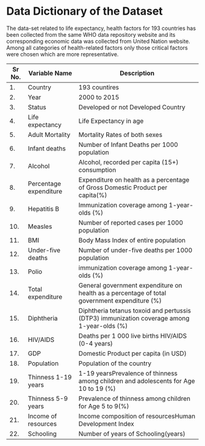 # Data Dictionary of the Dataset
The data-set related to life expectancy, health factors for 193 countries has been collected from the same WHO data repository website and its corresponding economic data was collected from United Nation website. Among all categories of health-related factors only those critical factors were chosen which are more representative.

|Sr No. |Variable Name            |Description                                                                                  |
|-------|-------------------------|---------------------------------------------------------------------------------------------|
|1.	    |Country                  |193 countires                                                                                |
|2.	    |Year                     |2000 to 2015                                                                                 |
|3.	    |Status                   |Developed or not Developed Country                                                           |
|4.	    |Life expectancy          |Life Expectancy in age                                                                       |
|5.	    |Adult Mortality          |Mortality Rates of both sexes                                                                |
|6.	    |Infant deaths            |Number of Infant Deaths per 1000 population                                                  |
|7.	    |Alcohol                  |Alcohol, recorded per capita (15+) consumption                                               |
|8.	    |Percentage expenditure   |Expenditure on health as a percentage of Gross Domestic Product per capita(%)                |
|9.	    |Hepatitis B              |Immunization coverage among 1-year-olds (%)                                                  |
|10.    |Measles                  |Number of reported cases per 1000 population                                                 |
|11.    |BMI                      |Body Mass Index of entire population                                                         |
|12.    |Under-five deaths        |Number of under-five deaths per 1000 population                                              |
|13.    |Polio                    |immunization coverage among 1-year-olds (%)                                                  |
|14.    |Total expenditure        |General government expenditure on health as a percentage of total government expenditure (%) |
|15.    |Diphtheria               |Diphtheria tetanus toxoid and pertussis (DTP3) immunization coverage among 1-year-olds (%)   |
|16.    |HIV/AIDS                 |Deaths per 1 000 live births HIV/AIDS (0-4 years)                                            |
|17.    |GDP                      |Domestic Product per capita (in USD)                                                         |
|18.    |Population               |Population of the country                                                                    |
|19.    |Thinness 1-19 years      |1-19 yearsPrevalence of thinness among children and adolescents for Age 10 to 19 (%)         |
|20.    |Thinness 5-9 years       |Prevalence of thinness among children for Age 5 to 9(%)                                      |
|21.    |Income of resources      |Income composition of resourcesHuman Development Index                                       |
|22.    |Schooling                |Number of years of Schooling(years)                                                          |

